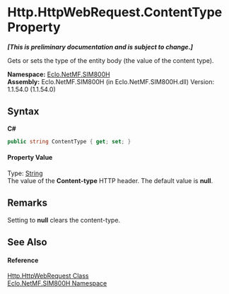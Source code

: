 # Http.HttpWebRequest.ContentType Property 
 _**\[This is preliminary documentation and is subject to change.\]**_

Gets or sets the type of the entity body (the value of the content type).

**Namespace:**&nbsp;<a href="N_Eclo_NetMF_SIM800H">Eclo.NetMF.SIM800H</a><br />**Assembly:**&nbsp;Eclo.NetMF.SIM800H (in Eclo.NetMF.SIM800H.dll) Version: 1.1.54.0 (1.1.54.0)

## Syntax

**C#**<br />
``` C#
public string ContentType { get; set; }
```


#### Property Value
Type: <a href="http://msdn2.microsoft.com/en-us/library/s1wwdcbf" target="_blank">String</a><br />The value of the <b>Content-type</b> HTTP header. The default value is <b>null</b>.

## Remarks
Setting to <b>null</b> clears the content-type.

## See Also


#### Reference
<a href="T_Eclo_NetMF_SIM800H_Http_HttpWebRequest">Http.HttpWebRequest Class</a><br /><a href="N_Eclo_NetMF_SIM800H">Eclo.NetMF.SIM800H Namespace</a><br />